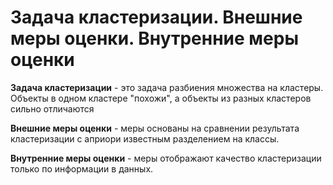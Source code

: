 # Задача кластеризации. Внешние меры оценки. Внутренние меры оценки


**Задача кластеризации** - это задача разбиения множества на кластеры. Объекты в одном кластере "похожи", а объекты из разных кластеров сильно отличаются

**Внешние меры оценки** -  меры основаны на сравнении результата кластеризации с априори известным разделением на классы. 

**Внутренние меры оценки** - меры отображают качество кластеризации только по информации в данных.